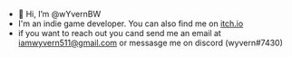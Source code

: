 - 👋 Hi, I’m @wYvernBW
- I'm an indie game developer. You can also find me on [itch.io](https://wyvernbw.itch.io/)
- if you want to reach out you cand send me an email at iamwyvern511@gmail.com or messasge me on discord (wyvern#7430)


